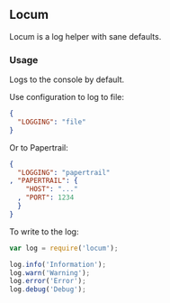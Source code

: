 ## Locum

Locum is a log helper with sane defaults. 

### Usage

Logs to the console by default.

Use configuration to log to file:

```json
{
  "LOGGING": "file"
}
```

Or to Papertrail:

```json
{
  "LOGGING": "papertrail"
, "PAPERTRAIL": {
    "HOST": "..."
  , "PORT": 1234
  }
}
```

To write to the log:

```javascript
var log = require('locum');

log.info('Information');
log.warn('Warning');
log.error('Error');
log.debug('Debug');
```